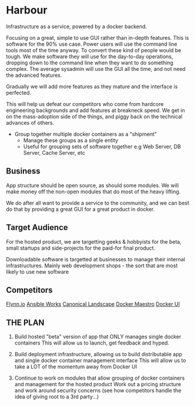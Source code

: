 Harbour
=======

Infrastructure as a service, powered by a docker backend.

Focusing on a great, simple to use GUI rather than in-depth features. This is software for the 90% use case. Power users will use the command line tools most of the time anyway. To convert these kind of people would be tough. We make software they will use for the day-to-day operations, dropping down to the command line when they want to do something complex. The average sysadmin will use the GUI all the time, and not need the advanced features.

Gradually we will add more features as they mature and the interface is perfected.

This will help us defeat our competitors who come from hardcore engineering backgrounds and add features at breakneck speed. We get in on the mass-adoption side of the things, and piggy back on the technical advances of others.


- Group together multiple docker containers as a "shipment"
    - Manage these groups as a single entity
    - Useful for grouping sets of software together e.g Web Server, DB Server, Cache Server, etc




Business
--------

App structure should be open source, as should some modules. We will make money off the non-open modules that do most of the heavy lifting.

We do after all want to provide a service to the community, and we can best do that by providing a great GUI for a great product in docker.




Target Audience
---------------

For the hosted product, we are targetting geeks & hobbyists for the beta, small startups and side-projects for the paid-for final product.

Downloadable software is targetted at businesses to manage their internal infrastructures. Mainly web development shops - the sort that are most likely to use new software



Competitors
-----------

[Flynn.io](https://flynn.io)
[Ansible Works](http://www.ansibleworks.com)
[Canonical Landscape](https://landscape.canonical.com)
[Docker Maestro](https://github.com/toscanini/maestro)
[Docker UI](https://github.com/crosbymichael/dockerui)


THE PLAN
--------


1) Build hosted "beta" version of app that ONLY manages single docker containers
This will allow us to launch, get feedback and hyped.

2) Build deployment infrastructure, allowing us to build distributable app and single docker container management interface
This will allow us to take a LOT of the momentum away from Docker UI

3) Continue to work on modules that allow grouping of docker containers and management for the hosted product
Work out a pricing structure and work around security concerns (see how competitors handle the idea of giving root to a 3rd party...)












